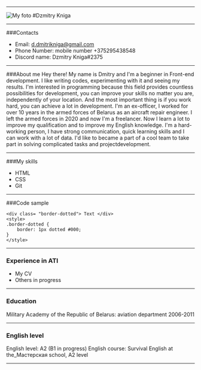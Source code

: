 ***
![My foto](https://sun1-91.userapi.com/s/v1/ig2/YGWgSeW73PDiqJD7lr_6k7z6qBiLiyIdGewDFZHqaiojr26IMNzOifPCxrRBS-SS6100QlLoTWJtTF7690nZ9vbN.jpg?size=200x200&quality=96&crop=0,326,900,900&ava=1 "My foto")
#Dzmitry Kniga 

***
###Contacts
* Email: d.dmitrikniga@gmail.com
* Phone Number: mobile number +375295438548
* Discord name: Dzmitry Kniga#2375
***
###About me
Hey there! My name is Dmitry and I'm a beginner in Front-end development. I like writing codes, experimenting with it and seeing my results. I'm interested in programming because this field provides countless possibilities for development, you can  improve your skills no matter you are, independently of your location. And the most important thing is if you work hard, you can achieve a lot in development.
I'm an ex-officer, I worked for over 10 years in the armed forces of Belarus as an aircraft repair engineer. I left the armed forces in 2020 and now I'm a freelancer.
Now I learn a lot to improve my qualification and to improve my English knowledge.
I'm a hard-working person, I have strong communication, quick learning skills and I can work with a lot of data. I'd like to became a part of a cool team to take part in solving complicated tasks and projectdevelopment.
***
###My skills
* HTML
* CSS
* Git 
***
###Code sample
```
<div class= "border-dotted"> Text </div>
<style>
.border-dotted {
    border: 1px dotted #000;
}
</style>
```
***
### Experience in ATI
* My CV  
* Others in progress
***
### Education
Military Academy of the Republic of Belarus: aviation department 2006-2011

***
### English level
English level: A2 (B1 in progress)
English course: Survival English at the_Мастерская school, A2 level
***